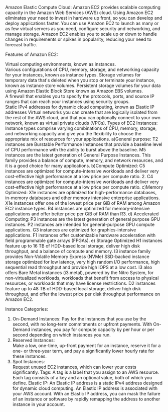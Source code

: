 Amazon Elastic Compute Cloud:
Amazon EC2 provides scalable computing capacity in the Amazon Web Services (AWS) cloud. Using Amazon EC2 eliminates your need to invest in hardware up front, so you can develop and deploy applications faster. You can use Amazon EC2 to launch as many or as few virtual servers as you need, configure security and networking, and manage storage. Amazon EC2 enables you to scale up or down to handle changes in requirements or spikes in popularity, reducing your need to forecast traffic.

Features of Amazon EC2:
        
Virtual computing environments, known as instances.                
Various configurations of CPU, memory, storage, and networking capacity for your instances, known as instance types.
Storage volumes for temporary data that's deleted when you stop or terminate your instance, known as instance store volumes.
Persistent storage volumes for your data using Amazon Elastic Block Store known as Amazon EBS volumes.    
A firewall that enables you to specify the protocols, ports, and source IP ranges that can reach your instances using security groups.    
Static IPv4 addresses for dynamic cloud computing, known as Elastic IP addresses
Virtual networks you can create that are logically isolated from the rest of the AWS cloud, and that you can optionally connect to your own network, known as virtual private clouds (VPCs).
Types of EC2 Instances:
Instance types comprise varying combinations of CPU, memory, storage, and networking capacity and give you the flexibility to choose the appropriate mix of resources for your applications.
a)General purpose:
T2 instances are Burstable Performance Instances that provide a baseline level of CPU performance with the ability to burst above the baseline.
M5 instances are the latest generation of General Purpose Instances. This family provides a balance of compute, memory, and network resources, and it is a good choice for many applications.
b)Compute Optimized:
C5 instances are optimized for compute-intensive workloads and deliver very cost-effective high performance at a low price per compute ratio.
2. C4 instances are optimized for compute-intensive workloads and deliver very cost-effective high performance at a low price per compute ratio.
c)Memory Optimized:
X1e instances are optimized for high-performance databases, in-memory databases and other memory intensive enterprise applications. X1e instances offer one of the lowest price per GiB of RAM among Amazon EC2 instance types.
R4 instances are optimized for memory-intensive applications and offer better price per GiB of RAM than R3.
d) Accelerated Computing:
P3 instances are the latest generation of general purpose GPU instances.
P2 instances are intended for general-purpose GPU compute applications.
G3 instances are optimized for graphics-intensive applications.
F1 instances offer customizable hardware acceleration with field programmable gate arrays (FPGAs).
e) Storage Optimized
H1 instances feature up to 16 TB of HDD-based local storage, deliver high disk throughput, and a balance of compute and memory.
I3 instance family provides Non-Volatile Memory Express (NVMe) SSD-backed instance storage optimized for low latency, very high random I/O performance, high sequential read throughput and provide high IOPS at a low cost.  I3 also offers Bare Metal instances (i3.metal), powered by the Nitro System, for non-virtualized workloads, workloads that benefit from access to physical resources, or workloads that may have license restrictions.
D2 instances feature up to 48 TB of HDD-based local storage, deliver high disk throughput, and offer the lowest price per disk throughput performance on Amazon EC2.

Instance Categories:
                                               
1) On-Demand Instances:
Pay for the instances that you use by the second, with no long-term commitments or upfront payments. With On-Demand instances, you pay for compute capacity by per hour or per second depending on which instances you run. 
2) Reserved Instances:                    
Make a low, one-time, up-front payment for an instance, reserve it for a one- or three-year term, and pay a significantly lower hourly rate for these instances. 
3) Spot Instances:                    
Request unused EC2 instances, which can lower your costs significantly.
Tags:
A tag is a label that you assign to an AWS resource. Each tag consists of a key and an optional value, both of which you define. 
Elastic IP:
An Elastic IP address is a static IPv4 address designed for dynamic cloud computing. An Elastic IP address is associated with your AWS account. With an Elastic IP address, you can mask the failure of an instance or software by rapidly remapping the address to another instance in your account.


